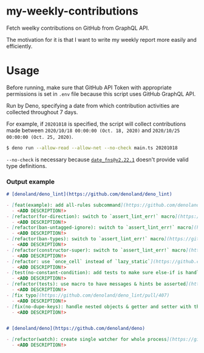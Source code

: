 # my-weekly-contributions
Fetch weelky contributions on GitHub from GraphQL API.

The motivation for it is that I want to write my weekly report more easily and efficiently.

# Usage

Before running, make sure that GitHub API Token with appropriate permissions is set in `.env` file because this script uses GitHub GraphQL API.

Run by Deno, specifying a date from which contribution activities are collected throughout 7 days.

For example, if `20201018` is specified, the script will collect contributions made between `2020/10/18 00:00:00 (Oct. 18, 2020)` and `2020/10/25 00:00:00 (Oct. 25, 2020)`.

```sh
$ deno run --allow-read --allow-net --no-check main.ts 20201018
```

`--no-check` is necessary because [`date_fns@v2.22.1`](https://deno.land/x/date_fns@v2.22.1) doesn't provide valid type definitions.


### Output example

```markdown
# [denoland/deno_lint](https://github.com/denoland/deno_lint)

- [feat(example): add all-rules subcommand](https://github.com/denoland/deno_lint/pull/444)
  - <ADD DESCRIPTION!>
- [refactor(for-direction): switch to `assert_lint_err!` macro](https://github.com/denoland/deno_lint/pull/437)
  - <ADD DESCRIPTION!>
- [refactor(ban-untagged-ignore): switch to `assert_lint_err!` macro](https://github.com/denoland/deno_lint/pull/436)
  - <ADD DESCRIPTION!>
- [refactor(ban-types): switch to `assert_lint_err!` macro](https://github.com/denoland/deno_lint/pull/435)
  - <ADD DESCRIPTION!>
- [refactor(constructor-super): switch to `assert_lint_err!` macro](https://github.com/denoland/deno_lint/pull/434)
  - <ADD DESCRIPTION!>
- [refactor: use `once_cell` instead of `lazy_static`](https://github.com/denoland/deno_lint/pull/433)
  - <ADD DESCRIPTION!>
- [test(no-constant-condition): add tests to make sure else-if is handled](https://github.com/denoland/deno_lint/pull/418)
  - <ADD DESCRIPTION!>
- [refactor(tests): use macro to have messages & hints be asserted](https://github.com/denoland/deno_lint/pull/410)
  - <ADD DESCRIPTION!>
- [fix typo](https://github.com/denoland/deno_lint/pull/407)
  - <ADD DESCRIPTION!>
- [fix(no-dupe-keys): handle nested objects & getter and setter with the same name](https://github.com/denoland/deno_lint/pull/406)
  - <ADD DESCRIPTION!>


# [denoland/deno](https://github.com/denoland/deno)

- [refactor(watch): create single watcher for whole process](https://github.com/denoland/deno/pull/8083)
  - <ADD DESCRIPTION!>
```
